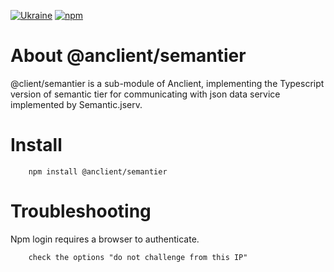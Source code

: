 [![Ukraine](https://cdn3.emoji.gg/emojis/6101-ukraine.gif)](https://emoji.gg/emoji/6101-ukraine)
[![npm](https://img.shields.io/npm/v/@anclient/semantier?logo=npm)](https://npmjs.org/package/@anclient/semantier)

# About @anclient/semantier

 @client/semantier is a sub-module of Anclient, implementing the Typescript version of semantic tier
 for communicating with json data service implemented by Semantic.jserv.
 
# Install

```
    npm install @anclient/semantier
```

# Troubleshooting

Npm login requires a browser to authenticate.

```
    check the options "do not challenge from this IP"
```